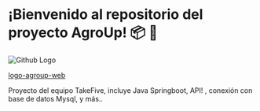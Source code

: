 # ¡Bienvenido al repositorio del proyecto AgroUp! :package: :tractor:
![Github Logo](https://user-images.githubusercontent.com/103545257/206016487-e2020fa4-892d-466b-a696-a8df4fd7f5f7.png)

[logo-agroup-web](https://user-images.githubusercontent.com/103545257/206016487-e2020fa4-892d-466b-a696-a8df4fd7f5f7.png)


Proyecto del equipo TakeFive, incluye Java Springboot, API!
, conexión con base de datos Mysql, y más..
